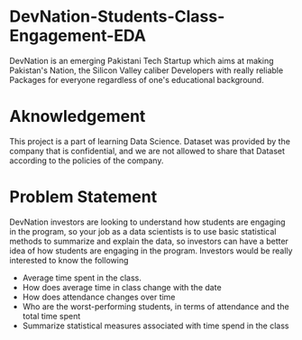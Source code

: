 # DevNation-Students-Class-Engagement-EDA
DevNation is an emerging Pakistani Tech Startup which aims at making Pakistan's Nation, the Silicon Valley caliber Developers with really reliable Packages for everyone regardless of one's educational background.

# Aknowledgement
This project is a part of learning Data Science. Dataset was provided by the company that is confidential, and we are not allowed to share that Dataset according to the policies of the company.

# Problem Statement
DevNation investors are looking to understand how students are engaging in the program, so your job as a data scientists is to use basic statistical methods to summarize and explain the data, so investors can have a better idea of how students are engaging in the program. Investors would be really interested to know the following

* Average time spent in the class.
* How does average time in class change with the date
* How does attendance changes over time
* Who are the worst-performing students, in terms of attendance and the total time spent
* Summarize statistical measures associated with time spend in the class
